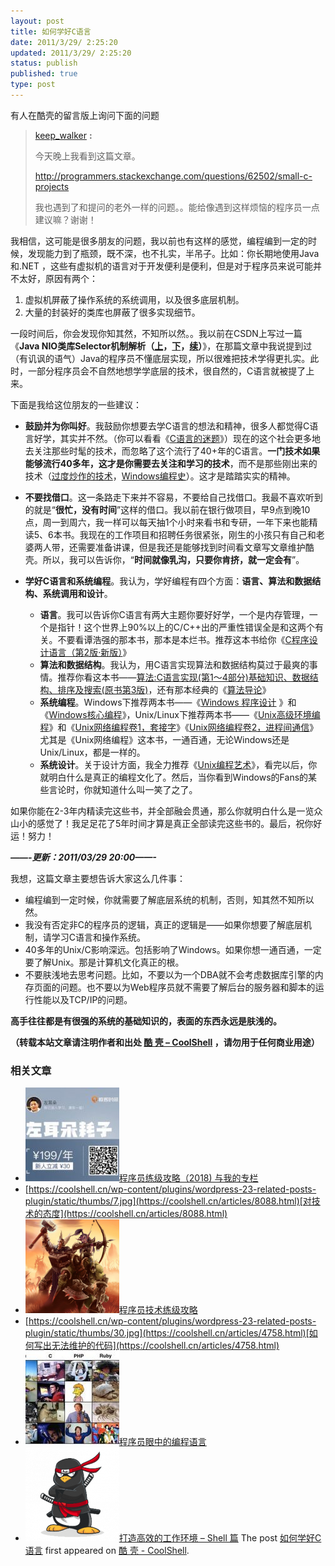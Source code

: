```yaml
---
layout: post
title: 如何学好C语言
date: 2011/3/29/ 2:25:20
updated: 2011/3/29/ 2:25:20
status: publish
published: true
type: post
---
```


有人在酷壳的留言版上询问下面的问题



> [keep\_walker](https://coolshell.cn/guestbook#comment-40269) **:**  
> 
> 今天晚上我看到这篇文章。  
> 
> <http://programmers.stackexchange.com/questions/62502/small-c-projects>
> 
> 
> 我也遇到了和提问的老外一样的问题。。能给像遇到这样烦恼的程序员一点建议嘛？谢谢！
> 
> 


我相信，这可能是很多朋友的问题，我以前也有这样的感觉，编程编到一定的时候，发现能力到了瓶颈，既不深，也不扎实，半吊子。比如：你长期地使用Java和.NET ，这些有虚拟机的语言对于开发便利是便利，但是对于程序员来说可能并不太好，原因有两个：


1. 虚拟机屏蔽了操作系统的系统调用，以及很多底层机制。
2. 大量的封装好的类库也屏蔽了很多实现细节。


一段时间后，你会发现你知其然，不知所以然。。我以前在CSDN上写过一篇《**Java NIO类库Selector机制解析（[上](http://blog.csdn.net/haoel/archive/2008/03/27/2224055.aspx)，[下](http://blog.csdn.net/haoel/archive/2008/03/27/2224069.aspx)，[续](http://blog.csdn.net/haoel/archive/2008/05/04/2379586.aspx)）**》，在那篇文章中我说提到过（有讥讽的语气）Java的程序员不懂底层实现，所以很难把技术学得更扎实。此时，一部分程序员会不自然地想学学底层的技术，很自然的，C语言就被提了上来。


下面是我给这位朋友的一些建议：



* **鼓励并为你叫好**。我鼓励你想要去学C语言的想法和精神，很多人都觉得C语言好学，其实并不然。（你可以看看《[C语言的迷题](https://coolshell.cn/articles/945.html)》）现在的这个社会更多地去关注那些时髦的技术，而忽略了这个流行了40+年的C语言。**一门技术如果能够流行40多年，这才是你需要去关注和学习的技术**，而不是那些刚出来的技术（[过度炒作的技术](https://coolshell.cn/articles/3609.html "那些炒作过度的技术和概念")，[Windows编程史](https://coolshell.cn/articles/3008.html "Windows编程革命简史")）。这才是踏踏实实的精神。


* **不要找借口**。这一条路走下来并不容易，不要给自己找借口。我最不喜欢听到的就是“**很忙，没有时间**”这样的借口。我以前在银行做项目，早9点到晚10点，周一到周六，我一样可以每天抽1个小时来看书和专研，一年下来也能精读5、6本书。我现在的工作项目和招聘任务很紧张，刚生的小孩只有自己和老婆两人带，还需要准备讲课，但是我还是能够找到时间看文章写文章维护酷壳。所以，我可以告诉你，“**时间就像乳沟，只要你肯挤，就一定会有**”。


* **学好C语言和系统编程**。我认为，学好编程有四个方面：**语言、算法和数据结构、系统调用和设计**。
	+ **语言**。我可以告诉你C语言有两大主题你要好好学，一个是内存管理，一个是指针！这个世界上90%以上的C/C++出的严重性错误全是和这两个有关。不要看谭浩强的那本书，那本是本烂书。推荐这本书给你《[C程序设计语言（第2版·新版）](http://product.china-pub.com/14975&ref=browse)》
	+ **算法和数据结构**。我认为，用C语言实现算法和数据结构莫过于最爽的事情。推荐你看这本书——[算法:C语言实现(第1～4部分)基础知识、数据结构、排序及搜索(原书第3版)](http://product.china-pub.com/192975&ref=browse)，还有那本经典的《[算法导论](http://product.china-pub.com/31701)》
	+ **系统编程**。Windows下推荐两本书——《[Windows 程序设计](http://product.china-pub.com/52880) 》和《[Windows核心编程](http://product.china-pub.com/209058)》，Unix/Linux下推荐两本书——《[Unix高级环境编程](http://product.china-pub.com/30181)》和《[Unix网络编程卷1，套接字](http://product.china-pub.com/196770)》《[Unix网络编程卷2，进程间通信](http://product.china-pub.com/196859)》尤其是《Unix网络编程》这本书，一通百通，无论Windows还是Unix/Linux，都是一样的。
	+ **系统设计**。关于设计方面，我全力推荐《[Unix编程艺术](http://product.china-pub.com/197413)》，看完以后，你就明白什么是真正的编程文化了。然后，当你看到Windows的Fans的某些言论时，你就知道什么叫一笑了之了。


如果你能在2-3年内精读完这些书，并全部融会贯通，那么你就明白什么是一览众山小的感觉了！我足足花了5年时间才算是真正全部读完这些书的。最后，祝你好运！努力！


***——-更新：2011/03/29 20:00——-***


我想，这篇文章主要想告诉大家这么几件事：


* 编程编到一定时候，你就需要了解底层系统的机制，否则，知其然不知所以然。
* 我没有否定非C的程序员的逻辑，真正的逻辑是——如果你想要了解底层机制，请学习C语言和操作系统。
* 40多年的Unix/C影响深远。包括影响了Windows。如果你想一通百通，一定要了解Unix。那是计算机文化真正的根。
* 不要肤浅地去思考问题。比如，不要以为一个DBA就不会考虑数据库引擎的内存页面的问题。也不要以为Web程序员就不需要了解后台的服务器和脚本的运行性能以及TCP/IP的问题。


**高手往往都是有很强的系统的基础知识的，表面的东西永远是肤浅的。**



**（转载本站文章请注明作者和出处 [酷 壳 – CoolShell](https://coolshell.cn/) ，请勿用于任何商业用途）**



### 相关文章

* [![程序员练级攻略（2018)  与我的专栏](../wp-content/uploads/2018/05/300x262-150x150.jpg)](https://coolshell.cn/articles/18360.html)[程序员练级攻略（2018) 与我的专栏](https://coolshell.cn/articles/18360.html)
* [https://coolshell.cn/wp-content/plugins/wordpress-23-related-posts-plugin/static/thumbs/7.jpg](https://coolshell.cn/articles/8088.html)[对技术的态度](https://coolshell.cn/articles/8088.html)
* [![程序员技术练级攻略](../wp-content/uploads/2011/07/programmer-150x150.png)](https://coolshell.cn/articles/4990.html)[程序员技术练级攻略](https://coolshell.cn/articles/4990.html)
* [https://coolshell.cn/wp-content/plugins/wordpress-23-related-posts-plugin/static/thumbs/30.jpg](https://coolshell.cn/articles/4758.html)[如何写出无法维护的代码](https://coolshell.cn/articles/4758.html)
* [![程序员眼中的编程语言](../wp-content/uploads/2009/12/language-fanboys-150x150.jpg)](https://coolshell.cn/articles/1992.html)[程序员眼中的编程语言](https://coolshell.cn/articles/1992.html)
* [![打造高效的工作环境 – Shell 篇](../wp-content/uploads/2019/03/linux.ninja_-150x150.png)](https://coolshell.cn/articles/19219.html)[打造高效的工作环境 – Shell 篇](https://coolshell.cn/articles/19219.html)
The post [如何学好C语言](https://coolshell.cn/articles/4102.html) first appeared on [酷 壳 - CoolShell](https://coolshell.cn).